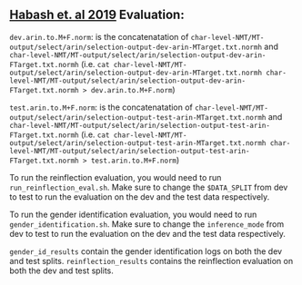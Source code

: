 ## [Habash et. al 2019](https://www.aclweb.org/anthology/W19-3822.pdf) Evaluation:


`dev.arin.to.M+F.norm`: is the concatenatation of `char-level-NMT/MT-output/select/arin/selection-output-dev-arin-MTarget.txt.normh` and `char-level-NMT/MT-output/select/arin/selection-output-dev-arin-FTarget.txt.normh` (i.e. `cat char-level-NMT/MT-output/select/arin/selection-output-dev-arin-MTarget.txt.normh char-level-NMT/MT-output/select/arin/selection-output-dev-arin-FTarget.txt.normh > dev.arin.to.M+F.norm`)

`test.arin.to.M+F.norm`: is the concatenatation of `char-level-NMT/MT-output/select/arin/selection-output-test-arin-MTarget.txt.normh` and `char-level-NMT/MT-output/select/arin/selection-output-test-arin-FTarget.txt.normh` (i.e. `cat char-level-NMT/MT-output/select/arin/selection-output-test-arin-MTarget.txt.normh char-level-NMT/MT-output/select/arin/selection-output-test-arin-FTarget.txt.normh > test.arin.to.M+F.norm`)

To run the reinflection evaluation, you would need to run `run_reinflection_eval.sh`. Make sure to change the `$DATA_SPLIT` from dev to test to run the evaluation on the dev and the test data respectively. 

To run the gender identification evaluation, you would need to run `gender_identification.sh`. Make sure to change the `inference_mode` from dev to test to run the evaluation on the dev and the test data respectively.

`gender_id_results` contain the gender identification logs on both the dev and test splits. `reinflection_results` contains the reinflection evaluation on both the dev and test splits. 
